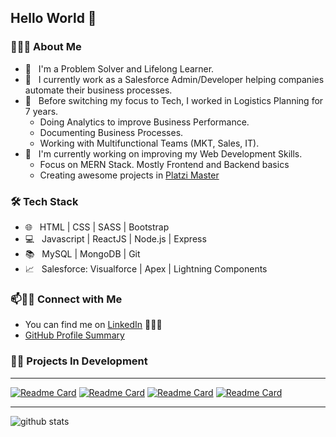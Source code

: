 ## **Hello World** 👋

<h3> 👨🏻‍💻 About Me </h3>

- 🧩 &nbsp; I'm a Problem Solver and Lifelong Learner.
- 💼 &nbsp; I currently work as a Salesforce Admin/Developer helping companies automate their business processes.
- 🚢 &nbsp; Before switching my focus to Tech, I worked in Logistics Planning for 7 years.
    -   Doing Analytics to improve Business Performance.
    -   Documenting Business Processes.
    -   Working with Multifunctional Teams (MKT, Sales, IT).
- 🌱 &nbsp; I'm currently working on improving my Web Development Skills. 
    -   Focus on MERN Stack. Mostly Frontend and Backend basics
    -   Creating awesome projects in [Platzi Master](https://platzi.com/blog/conoce-que-es-platzi-master/)

<h3>🛠 Tech Stack</h3>

- 🌐 &nbsp; HTML | CSS | SASS | Bootstrap
- 💻 &nbsp; Javascript | ReactJS | Node.js | Express
- 📚 &nbsp; MySQL | MongoDB | Git  
- 📈 &nbsp; Salesforce: Visualforce | Apex | Lightning Components

### 📫🤝🏻 Connect with Me

 - You can find me on [LinkedIn](https://www.linkedin.com/in/iqrivas/) 👩🏾‍💻
 - [GitHub Profile Summary](https://profile-summary-for-github.com/user/iqrivas)

###  🧮🧪 Projects In Development
---
[![Readme Card](https://github-readme-stats.vercel.app/api/pin/?username=iqrivas&repo=savemymoney)](https://github.com/iqrivas/savemymoney)
[![Readme Card](https://github-readme-stats.vercel.app/api/pin/?username=iqrivas&repo=bettyb)](https://github.com/iqrivas/bettyb)
[![Readme Card](https://github-readme-stats.vercel.app/api/pin/?username=iqrivas&repo=altardepterio)](https://github.com/iqrivas/altardepterio)
[![Readme Card](https://github-readme-stats.vercel.app/api/pin/?username=iqrivas&repo=altardepterio-api)](https://github.com/iqrivas/altardepterio-api)


---
![github stats](https://github-readme-stats.vercel.app/api?username=iqrivas&show_icons=true)
